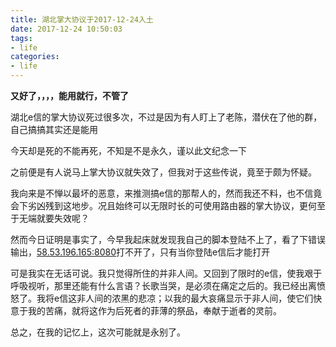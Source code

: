 ```yaml
---
title: 湖北掌大协议于2017-12-24入土
date: 2017-12-24 10:50:03
tags:
- life
categories:
- life
---
```


**又好了，，，，能用就行，不管了**

湖北e信的掌大协议死过很多次，不过是因为有人盯上了老陈，潜伏在了他的群，自己搞搞其实还是能用  

今天却是死的不能再死，不知是不是永久，谨以此文纪念一下  
  
<!--more-->

之前便是有人说马上掌大协议就失效了，但我对于这些传说，竟至于颇为怀疑。  

我向来是不惮以最坏的恶意，来推测搞e信的那帮人的，然而我还不料，也不信竟会下劣凶残到这地步。况且始终可以无限时长的可使用路由器的掌大协议，更何至于无端就要失效呢？  

然而今日证明是事实了，今早我起床就发现我自己的脚本登陆不上了，看了下错误输出，[58.53.196.165:8080](http://58.53.196.165:8080)打不开了，只有当你登陆e信后才能打开  

可是我实在无话可说。我只觉得所住的并非人间。又回到了限时的e信，使我艰于呼吸视听，那里还能有什么言语？长歌当哭，是必须在痛定之后的。我已经出离愤怒了。我将e信这非人间的浓黑的悲凉；以我的最大哀痛显示于非人间，使它们快意于我的苦痛，就将这作为后死者的菲薄的祭品，奉献于逝者的灵前。  

总之，在我的记忆上，这次可能就是永别了。
